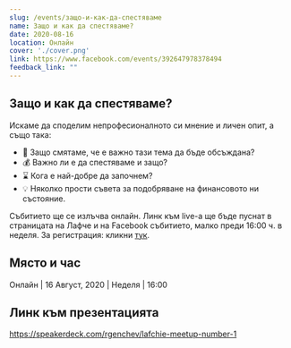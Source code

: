 ```yaml
---
slug: /events/защо-и-как-да-спестяваме
name: Защо и как да спестяваме?
date: 2020-08-16
location: Онлайн
cover: './cover.png'
link: https://www.facebook.com/events/392647978378494
feedback_link: ""
---
```

## Защо и как да спестяваме?
Искаме да споделим непрофесионалното си мнение и личен опит, а също така:
* 📢 Защо смятаме, че е важно тази тема да бъде обсъждана?
* 💰 Важно ли е да спестяваме и защо?
* ⌛ Кога е най-добре да започнем?
* 💡 Няколко прости съвета за подобряване на финансовото ни състояние.

Събитието ще се излъчва онлайн. Линк към live-а ще бъде пуснат в страницата на Лафче и на Facebook събитието, малко преди 16:00 ч. в неделя.
За регистрация: кликни [тук](https://www.facebook.com/events/392647978378494).

## Място и час
Онлайн | 16 Август, 2020 | Неделя | 16:00

## Линк към презентацията

https://speakerdeck.com/rgenchev/lafchie-meetup-number-1
